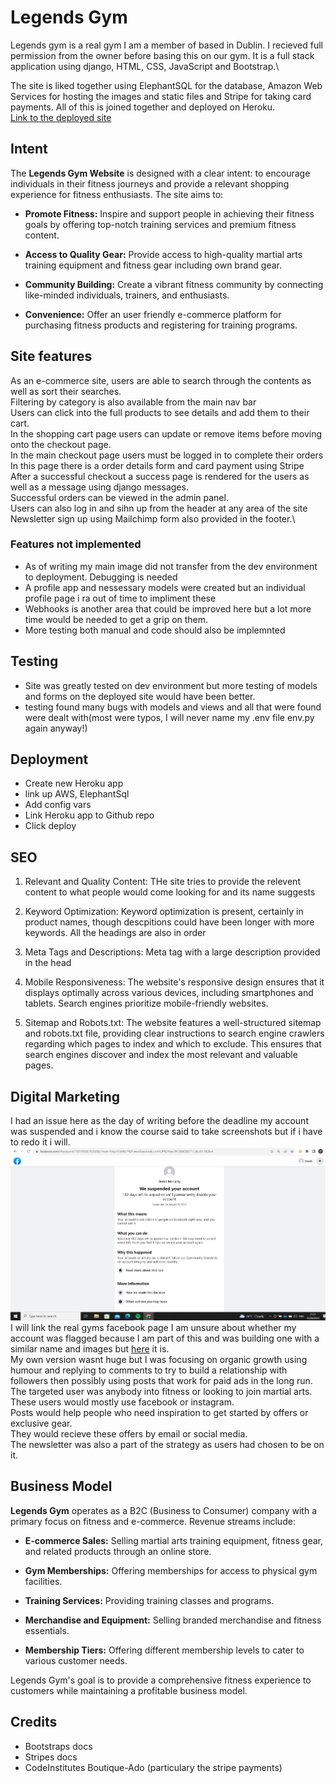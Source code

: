 # Legends Gym

Legends gym is a real gym I am a member of based in Dublin. I recieved full permission from the owner before basing this on our gym. It is a full stack application using django, HTML, CSS, JavaScript and Bootstrap.\

The site is liked together using ElephantSQL for the database, Amazon Web Services for hosting the images and static files and Stripe for taking card payments. All of this is joined together and deployed on Heroku.\
<a href="https://legends-gym-b229ec203712.herokuapp.com/"> Link to the deployed site</a>

## Intent

The **Legends Gym Website** is designed with a clear intent: to encourage individuals in their fitness journeys and provide a relevant shopping experience for fitness enthusiasts. The site aims to:

- **Promote Fitness:** Inspire and support people in achieving their fitness goals by offering top-notch training services and premium fitness content.

- **Access to Quality Gear:** Provide access to high-quality martial arts training equipment and fitness gear including own brand gear.

- **Community Building:** Create a vibrant fitness community by connecting like-minded individuals, trainers, and enthusiasts.

- **Convenience:** Offer an user friendly e-commerce platform for purchasing fitness products and registering for training programs.

## Site features

As an e-commerce site, users are able to search through the contents as well as sort their searches.\
Filtering by category is also available from the main nav bar\
Users can click into the full products to see details and add them to their cart.\
In the shopping cart page users can update or remove items before moving onto the checkout page.\
In the main checkout page users must be logged in to complete their orders\
In this page there is a order details form and card payment using Stripe\
After a successful checkout a success page is rendered for the users as well as a message using django messages.\
Successful orders can be viewed in the admin panel.\
Users can also log in and sihn up from the header at any area of the site\
Newsletter sign up using Mailchimp form also provided in the footer.\

### Features not implemented

- As of writing my main image did not transfer from the dev environment to deployment. Debugging is needed
- A profile app and nessessary models were created but an individual profile page i ra out of time to impliment these
- Webhooks is another area that could be improved here but a lot more time would be needed to get a grip on them.
- More testing both manual and code should also be implemnted

## Testing

- Site was greatly tested on dev environment but more testing of models and forms on the deployed site would have been better.
- testing found many bugs with models and views and all that were found were dealt with(most were typos, I will never name my .env file env.py again anyway!)

## Deployment

- Create new Heroku app
- link up AWS, ElephantSql
- Add config vars
- Link Heroku app to Github repo
- Click deploy


## SEO

1. Relevant and Quality Content:
THe site tries to provide the relevent content to what people would come looking for and its name suggests

2. Keyword Optimization:
Keyword optimization is present, certainly in product names, though descpitions could have been longer with more keywords. All the headings are also in order

3. Meta Tags and Descriptions:
Meta tag with a large description provided in the head  

4. Mobile Responsiveness:
The website's responsive design ensures that it displays optimally across various devices, including smartphones and tablets. Search engines prioritize mobile-friendly websites. 

5. Sitemap and Robots.txt:
The website features a well-structured sitemap and robots.txt file, providing clear instructions to search engine crawlers regarding which pages to index and which to exclude. This ensures that search engines discover and index the most relevant and valuable pages.

## Digital Marketing
I had an issue here as the day of writing before the deadline my account was suspended and i know the course said to take screenshots but if i have to redo it i will.
<img src="media/2023-08-15 (2).png" alt="Account suspended screenshot">\
I will link the real gyms facebook page I am unsure about whether my account was flagged because I am part of this and was building one with a similar name and images but <a href="https://www.facebook.com/p/D%C3%BAn-Laoghaire-Martial-Arts-100057563164646/"> here</a> it is.\
My own version wasnt huge but I was focusing on organic growth using humour and replying to comments to try to build a relationship with followers then possibly using posts that work for paid ads in the long run.\
The targeted user was anybody into fitness or looking to join martial arts.\
These users would mostly use facebook or instagram.\
Posts would help people who need inspiration to get started by offers or exclusive gear.\
They would recieve these offers by email or social media.\
The newsletter was also a part of the strategy as users had chosen to be on it.

## Business Model

**Legends Gym** operates as a B2C (Business to Consumer) company with a primary focus on fitness and e-commerce. Revenue streams include:

- **E-commerce Sales:** Selling martial arts training equipment, fitness gear, and related products through an online store.

- **Gym Memberships:** Offering memberships for access to physical gym facilities.

- **Training Services:** Providing training classes and programs.

- **Merchandise and Equipment:** Selling branded merchandise and fitness essentials.

- **Membership Tiers:** Offering different membership levels to cater to various customer needs.

Legends Gym's goal is to provide a comprehensive fitness experience to customers while maintaining a profitable business model.


## Credits
- Bootstraps docs
- Stripes docs
- CodeInstitutes Boutique-Ado (particulary the stripe payments)
